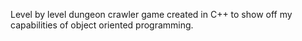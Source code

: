 Level by level dungeon crawler game created in C++ to show off my capabilities of object oriented programming.